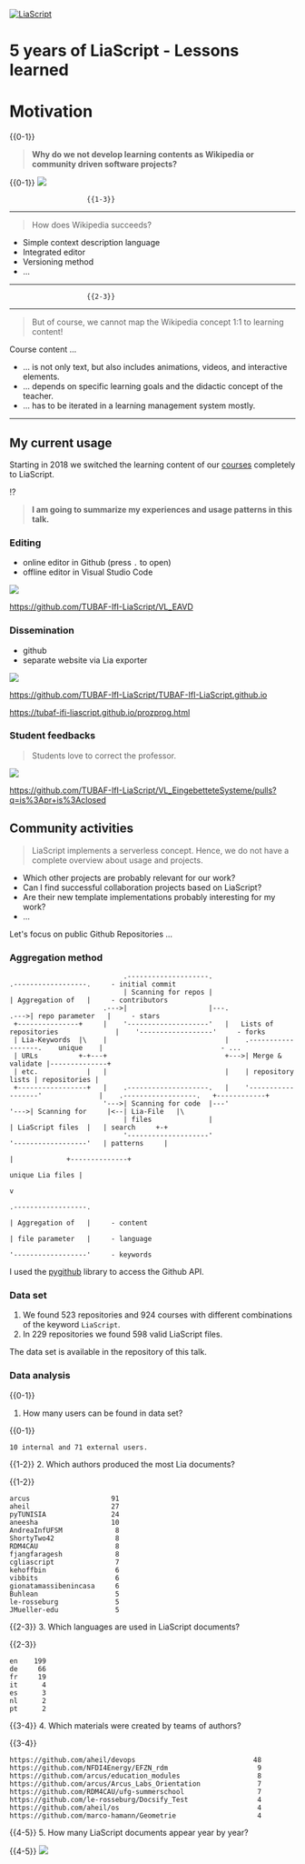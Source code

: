 <!--

author:   Sebastian Zug & André Dietrich & Galina Rudolf
email:    sebastian.zug@informatik.tu-freiberg.de & andre.dietrich@ovgu.de & Galina.Rudolf@informatik.tu-freiberg.de
version:  1.0.4
language: de
narrator: Deutsch Female

comment: Summary LiaScript
logo: ./img/LogoCodeExample.png

import: https://github.com/liascript/CodeRunner
        https://github.com/LiaTemplates/AVR8js/main/README.md#10
        https://raw.githubusercontent.com/TUBAF-IfI-LiaScript/VL_EAVD/master/config.md

-->

[![LiaScript](https://raw.githubusercontent.com/LiaScript/LiaScript/master/badges/course.svg)](https://liascript.github.io/course/?https://github.com/TUBAF-IfI-LiaScript/VL_ProzeduraleProgrammierung/blob/master/00_Einfuehrung.md)

# 5 years of LiaScript - Lessons learned 

Motivation
============

{{0-1}}
> __Why do we not develop learning contents as Wikipedia or community driven software projects?__

{{0-1}}
![](./pic/CS100_Screen_shot.jpg)

                       {{1-3}}
**************************************************

> How does Wikipedia succeeds?

+ Simple context description language
+ Integrated editor
+ Versioning method
+ ...

**************************************************

                       {{2-3}}
**************************************************

> But of course, we cannot map the Wikipedia concept 1:1 to learning content!

Course content ...

+ ... is not only text, but also includes animations, videos, and interactive elements.
+ ... depends on specific learning goals and the didactic concept of the teacher.
+ ... has to be iterated in a learning management system mostly.

**************************************************

## My current usage

Starting in 2018 we switched the learning content of our [courses](https://github.com/TUBAF-IfI-LiaScript) completely to LiaScript.

!?[](https://github.com/LiaPlayground/LiaScript-User-Symposium-2023/raw/main/vid/TUBAF.mp4)

> __I am going to summarize my experiences and usage patterns in this talk.__

### Editing 

+ online editor in Github (press `.` to open)
+ offline editor in Visual Studio Code 

![](./pic/EAVD_github_Screen_shot.jpg)

https://github.com/TUBAF-IfI-LiaScript/VL_EAVD

### Dissemination

+ github
+ separate website via Lia exporter

![](./pic/EAVD_oer_Screen_shot.jpg)

https://github.com/TUBAF-IfI-LiaScript/TUBAF-IfI-LiaScript.github.io

https://tubaf-ifi-liascript.github.io/prozprog.html

### Student feedbacks 

> Students love to correct the professor.

![](./pic/DS_oer_Screen_shot.jpg)

https://github.com/TUBAF-IfI-LiaScript/VL_EingebetteteSysteme/pulls?q=is%3Apr+is%3Aclosed

## Community activities

> LiaScript implements a serverless concept. Hence, we do not have a complete overview about usage and projects. 

+ Which other projects are probably relevant for our work? 
+ Can I find successful collaboration projects based on LiaScript? 
+ Are their new template implementations probably interesting for my work?
+ ...

Let's focus on public Github Repositories ...

### Aggregation method 

```ascii
                            .--------------------.                                               .------------------.     - initial commit
                            | Scanning for repos |                                               | Aggregation of   |     - contributors
                       .--->|                    |---.                                      .--->| repo parameter   |     - stars
 +---------------+     |    '--------------------'   |   Lists of repositories              |    '------------------'     - forks
 | Lia-Keywords  |\    |                             |    .------------------.    unique    |                             - ...
 | URLs          +-+---+                             +--->| Merge & validate |--------------+
 | etc.            |   |                             |    | repository lists | repositories |
 +-----------------+   |    .--------------------.   |    '------------------'              |    .------------------.   +------------+
                       '--->| Scanning for code  |---'                                      '--->| Scanning for     |<--| Lia-File   |\
                            | files              |                                               | LiaScript files  |   | search     +-+  
                            '--------------------'                                               '------------------'   | patterns     |
                                                                                                          |             +--------------+
                                                                                         unique Lia files |
                                                                                                          v
                                                                                                 .------------------.   
                                                                                                 | Aggregation of   |     - content
                                                                                                 | file parameter   |     - language
                                                                                                 '------------------'     - keywords
```

I used the [pygithub](https://github.com/PyGithub/PyGithub) library to access the Github API.

### Data set 

1. We found 523 repositories and 924 courses with different combinations of the keyword `LiaScript`.
2. In 229 repositories we found 598 valid LiaScript files.

The data set is available in the repository of this talk.

### Data analysis

{{0-1}}
1. How many users can be found in data set?

{{0-1}}
```
10 internal and 71 external users.
```

{{1-2}}
2. Which authors produced the most Lia documents?

{{1-2}}
```
arcus                    91
aheil                    27
pyTUNISIA                24
aneesha                  10
AndreaInfUFSM             8
ShortyTwo42               8
RDM4CAU                   8
fjangfaragesh             8
cgliascript               7
kehoffbin                 6
vibbits                   6
gionatamassibenincasa     6
Buhlean                   5
le-rosseburg              5
JMueller-edu              5
```

{{2-3}}
3. Which languages are used in LiaScript documents?

{{2-3}}
```
en    199
de     66
fr     19
it      4
es      3
nl      2
pt      2
```

{{3-4}}
4. Which materials were created by teams of authors?


{{3-4}}
```
https://github.com/aheil/devops                             48
https://github.com/NFDI4Energy/EFZN_rdm                      9
https://github.com/arcus/education_modules                   8
https://github.com/arcus/Arcus_Labs_Orientation              7
https://github.com/RDM4CAU/ufg-summerschool                  7
https://github.com/le-rosseburg/Docsify_Test                 4
https://github.com/aheil/os                                  4
https://github.com/marco-hamann/Geometrie                    4
```

{{4-5}}
5. How many LiaScript documents appear year by year?

{{4-5}}
![](./pic/new_courses.png)